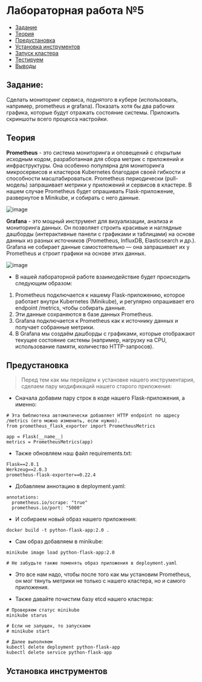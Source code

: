 # Лабораторная работа №5

- [Задание](#задание)
- [Теория](#теория)
- [Предустановка](#предустановка)
- [Установка инструментов](#установка-инструментов)
- [Запуск кластера](#запуск-кластера)
- [Тестируем](#тестируем)
- [Выводы](#выводы)

## Задание: 

Сделать мониторинг сервиса, поднятого в кубере (использовать, например, prometheus и grafana). Показать хотя бы два рабочих графика, которые будут отражать состояние системы. Приложить скриншоты всего процесса настройки.

## Теория

**Prometheus** - это система мониторинга и оповещений с открытым исходным кодом, разработанная для сбора метрик с приложений и инфраструктуры.
Она особенно популярна для мониторинга микросервисов и кластеров Kubernetes благодаря своей гибкости и способности масштабироваться. Prometheus периодически (pull-модель) запрашивает метрики у приложений и сервисов в кластере. В нашем случае Prometheus будет опрашивать Flask-приложение, развернутое в Minikube, и собирать с него данные.

![image](https://github.com/user-attachments/assets/26d2a7e4-639b-4751-9f0d-043a211f45cd)

**Grafana** - это мощный инструмент для визуализации, анализа и мониторинга данных. Он позволяет строить красивые и наглядные дашборды (интерактивные панели с графиками и таблицами) на основе данных из разных источников (Prometheus, InfluxDB, Elasticsearch и др.). Grafana не собирает данные самостоятельно — она запрашивает их у Prometheus и строит графики на основе этих данных.

![image](https://github.com/user-attachments/assets/7641968a-2537-41b8-aa1e-785af3728255)

* В нашей лабораторной работе взаимодействие будет происходить следующим образом:
1. Prometheus подключается к нашему Flask-приложению, которое работает внутри Kubernetes (Minikube), и регулярно опрашивает его endpoint /metrics, чтобы собирать данные.
2. Эти данные сохраняются в базе данных Prometheus.
3. Grafana подключается к Prometheus как к источнику данных и получает собранные метрики.
4. В Grafana мы создаём дашборды с графиками, которые отображают текущее состояние системы (например, нагрузку на CPU, использование памяти, количество HTTP-запросов).

## Предустановка

> Перед тем как мы перейдем к установке нашего инструментария, сделаем пару модификаций нашего старого приложения:

* Сначала добавим пару строк в коде нашего Flask-приложения, а именно:

```
# Эта библиотека автоматически добавляет HTTP endpoint по адресу /metrics (его можно изменить, если нужно). 
from prometheus_flask_exporter import PrometheusMetrics

app = Flask(__name__)
metrics = PrometheusMetrics(app)
```

* Также обновляем наш файл requirements.txt:

```
Flask==2.0.1
Werkzeug==2.0.3
prometheus-flask-exporter==0.22.4
```

* Добавляем аннотацию в deployment.yaml:

```
annotations:
  prometheus.io/scrape: "true"
  prometheus.io/port: "5000"
```

* И собираем новый образ нашего приложения:

```
docker build -t python-flask-app:2.0 .
```

* Сам образ добавляем в minikube:

```
minikube image load python-flask-app:2.0

# Не забудьте также поменять образ приложения в deployment.yaml
```

* Это все нам надо, чтобы после того как мы установим Prometheus, он мог тянуть метрики не только с нашего кластера, но и самого приложения.

* Также давайте почистим базу etcd нашего кластера:

```
# Проверяем статус minikube
minikube starus

# Если не запущен, то запускаем
# minikube start

# Далее выполняем
kubectl delete deployment python-flask-app
kubectl delete service python-flask-app
```

## Установка инструментов




